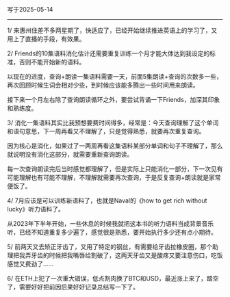 写于2025-05-14

-----

1/ 来惠州住差不多两星期了，快适应了，已经开始继续推进英语上的学习了，又用上了直播的手段，有效果。

2/ Friends的10集语料消化估计还需要重复训练一个月才能大体达到我设定的标准，否则不能开始新的语料。

以现在的进度，查询+朗读一集语料需要一天，前面5集朗读+查询的次数多一些，再次回顾时候生词会相对少些，到时候应该能多腾出一些时间用来朗读。

接下来一个月左右除了查询朗读循环之外，要尝试背诵一下Friends，加深其印象和熟练度。

3/ 消化一集语料其实比我预想要费时间得多，经常是：今天查询理解了这个单词和语句意思，下一周再看又不理解了，只是觉得熟悉，就要再次重复查询。

因为核心是消化，如果过了一两周再看这集语料某部分单词和句子不理解了，那么就说明没有消化这部分，就需要重新查询朗读。

每一次查询朗读完后当时感觉都理解了，但是实际上只能消化一部分，下一次见有可能理解也有可能不理解，不理解就需要再次查询，于是反复查询+朗读就是家常便饭了。

4/ 7月应该是可以训练新语料了，也就是Naval的《how to get rich without lucky》听力语料了。

从2023年下半年开始，一些休息的时候我就把这本书的听力语料当成背景音乐听，已经不知道重复多少遍了，感觉很是熟悉，要开始执行多少还有点小期待。 

5/ 前两天又去矫正牙齿了，又用了特定的钢丝，有需要给牙齿拉橡皮圈，那个助理把我弄牙齿的时候把我嘴唇给割破了，这两天牙齿又是酸疼又要注意伤口，吃饭感觉又费劲了……

6/ 在ETH上犯了一次重大错误，低点割肉换了BTC和USD，最近涨上来了，踏空了，需要好好把前因后果好好记录总结写一下了。

